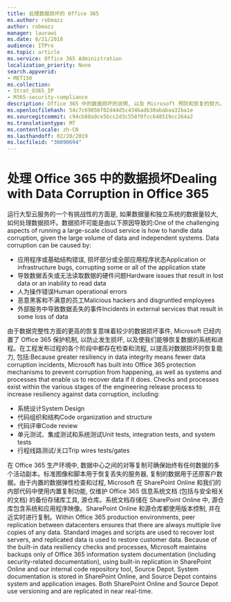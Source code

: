```yaml
---
title: 处理数据损坏的 Office 365
ms.author: robmazz
author: robmazz
manager: laurawi
ms.date: 8/21/2018
audience: ITPro
ms.topic: article
ms.service: Office 365 Administration
localization_priority: None
search.appverid:
- MET150
ms.collection:
- Strat_O365_IP
- M365-security-compliance
description: Office 365 中的数据损坏的说明, 以及 Microsoft 预防和恢复的努力。
ms.openlocfilehash: 54c7c69856f02d44d5c434badb30ababaa32ba1e
ms.sourcegitcommit: c94cb88a9ce5bcc2d3c558f0fcc648519cc264a2
ms.translationtype: MT
ms.contentlocale: zh-CN
ms.lasthandoff: 02/20/2019
ms.locfileid: "30090694"
---
```

# <a name="dealing-with-data-corruption-in-office-365"></a><span data-ttu-id="b3ef1-103">处理 Office 365 中的数据损坏</span><span class="sxs-lookup"><span data-stu-id="b3ef1-103">Dealing with Data Corruption in Office 365</span></span>

<span data-ttu-id="b3ef1-p101">运行大型云服务的一个有挑战性的方面是, 如果数据量和独立系统的数据量较大, 如何处理数据损坏。数据损坏可能是由以下原因导致的:</span><span class="sxs-lookup"><span data-stu-id="b3ef1-p101">One of the challenging aspects of running a large-scale cloud service is how to handle data corruption, given the large volume of data and independent systems. Data corruption can be caused by:</span></span>
- <span data-ttu-id="b3ef1-106">应用程序或基础结构错误, 损坏部分或全部应用程序状态</span><span class="sxs-lookup"><span data-stu-id="b3ef1-106">Application or infrastructure bugs, corrupting some or all of the application state</span></span> 
- <span data-ttu-id="b3ef1-107">导致数据丢失或无法读取数据的硬件问题</span><span class="sxs-lookup"><span data-stu-id="b3ef1-107">Hardware issues that result in lost data or an inability to read data</span></span> 
- <span data-ttu-id="b3ef1-108">人为操作错误</span><span class="sxs-lookup"><span data-stu-id="b3ef1-108">Human operational errors</span></span> 
- <span data-ttu-id="b3ef1-109">恶意黑客和不满意的员工</span><span class="sxs-lookup"><span data-stu-id="b3ef1-109">Malicious hackers and disgruntled employees</span></span> 
- <span data-ttu-id="b3ef1-110">外部服务中导致数据丢失的事件</span><span class="sxs-lookup"><span data-stu-id="b3ef1-110">Incidents in external services that result in some loss of data</span></span> 

<span data-ttu-id="b3ef1-p102">由于数据完整性方面的更高的恢复意味着较少的数据损坏事件, Microsoft 已经内置了 Office 365 保护机制, 以防止发生损坏, 以及使我们能够恢复数据的系统和进程。在工程发布过程的各个阶段中都存在检查和流程, 以提高对数据损坏的恢复能力, 包括:</span><span class="sxs-lookup"><span data-stu-id="b3ef1-p102">Because greater resiliency in data integrity means fewer data corruption incidents, Microsoft has built into Office 365 protection mechanisms to prevent corruption from happening, as well as systems and processes that enable us to recover data if it does. Checks and processes exist within the various stages of the engineering release process to increase resiliency against data corruption, including:</span></span>
- <span data-ttu-id="b3ef1-113">系统设计</span><span class="sxs-lookup"><span data-stu-id="b3ef1-113">System Design</span></span>
- <span data-ttu-id="b3ef1-114">代码组织和结构</span><span class="sxs-lookup"><span data-stu-id="b3ef1-114">Code organization and structure</span></span> 
- <span data-ttu-id="b3ef1-115">代码评审</span><span class="sxs-lookup"><span data-stu-id="b3ef1-115">Code review</span></span> 
- <span data-ttu-id="b3ef1-116">单元测试、集成测试和系统测试</span><span class="sxs-lookup"><span data-stu-id="b3ef1-116">Unit tests, integration tests, and system tests</span></span>
- <span data-ttu-id="b3ef1-117">行程线路测试/关口</span><span class="sxs-lookup"><span data-stu-id="b3ef1-117">Trip wires tests/gates</span></span> 

<span data-ttu-id="b3ef1-p103">在 Office 365 生产环境中, 数据中心之间的对等复制可确保始终有任何数据的多个活动副本。标准图像和脚本用于恢复丢失的服务器, 复制的数据用于还原客户数据。由于内置的数据弹性检查和过程, Microsoft 在 SharePoint Online 和我们的内部代码中使用内置复制功能, 仅维护 Office 365 信息系统文档 (包括与安全相关的文档) 的备份存储库工具, 源仓库。系统文档存储在 SharePoint Online 中, 源仓库包含系统和应用程序映像。SharePoint Online 和源仓库都使用版本控制, 并在近实时进行复制。</span><span class="sxs-lookup"><span data-stu-id="b3ef1-p103">Within Office 365 production environments, peer replication between datacenters ensures that there are always multiple live copies of any data. Standard images and scripts are used to recover lost servers, and replicated data is used to restore customer data. Because of the built-in data resiliency checks and processes, Microsoft maintains backups only of Office 365 information system documentation (including security-related documentation), using built-in replication in SharePoint Online and our internal code repository tool, Source Depot. System documentation is stored in SharePoint Online, and Source Depot contains system and application images. Both SharePoint Online and Source Depot use versioning and are replicated in near real-time.</span></span> 